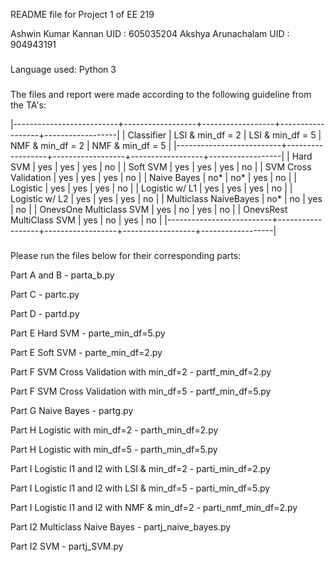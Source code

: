 README file for Project 1 of EE 219

Ashwin Kumar Kannan UID : 605035204
Akshya Arunachalam UID : 904943191

###
Language used: Python 3

###

The files and report were made according to the following guideline from the TA's:

|--------------------------+------------------+------------------+------------------+------------------|
| Classifier               | LSI & min_df = 2 | LSI & min_df = 5 | NMF & min_df = 2 | NMF & min_df = 5 |
|--------------------------+------------------+------------------+------------------+------------------|
| Hard SVM                 | yes              | yes              | yes              | no               |
| Soft SVM                 | yes              | yes              | yes              | no               |
| SVM Cross Validation     | yes              | yes              | yes              | no               |
| Naive Bayes              | no*              | no*              | yes              | no               |
| Logistic                 | yes              | yes              | yes              | no               |
| Logistic w/ L1           | yes              | yes              | yes              | no               |
| Logistic w/ L2           | yes              | yes              | yes              | no               |
| Multiclass NaiveBayes    | no*              | no               | yes              | no               |
| OnevsOne Multiclass SVM  | yes              | no               | yes              | no               |
| OnevsRest MultiClass SVM | yes              | no               | yes              | no               |
|--------------------------+------------------+------------------+------------------+------------------|


###
Please run the files below for their corresponding parts:

Part A and B - parta_b.py

Part C - partc.py

Part D - partd.py

Part E Hard SVM - parte_min_df=5.py

Part E Soft SVM - parte_min_df=2.py

Part F SVM Cross Validation with min_df=2 - partf_min_df=2.py

Part F SVM Cross Validation with min_df=5 - partf_min_df=5.py

Part G Naive Bayes - partg.py

Part H Logistic with min_df=2 - parth_min_df=2.py

Part H Logistic with min_df=5 - parth_min_df=5.py

Part I Logistic l1 and l2 with LSI & min_df=2 - parti_min_df=2.py

Part I Logistic l1 and l2 with LSI & min_df=5 - parti_min_df=5.py

Part I Logistic l1 and l2 with NMF & min_df=2 - parti_nmf_min_df=2.py

Part I2 Multiclass Naive Bayes - partj_naive_bayes.py

Part I2 SVM - partj_SVM.py
